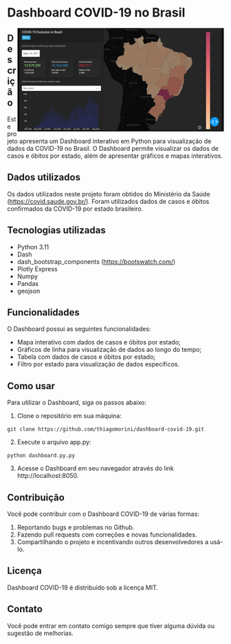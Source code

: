 # Dashboard COVID-19 no Brasil

<img src="COV-19.png" width="480" height="240" align="right">

## Descrição

Este projeto apresenta um Dashboard interativo em Python para visualização de dados da COVID-19 no Brasil. O Dashboard permite visualizar os dados de casos e óbitos por estado, além de apresentar gráficos e mapas interativos.

## Dados utilizados

Os dados utilizados neste projeto foram obtidos do Ministério da Saúde (https://covid.saude.gov.br/). Foram utilizados dados de casos e óbitos confirmados da COVID-19 por estado brasileiro.

## Tecnologias utilizadas

- Python 3.11
- Dash
- dash_bootstrap_components (https://bootswatch.com/)
- Plotly Express
- Numpy
- Pandas
- geojson

## Funcionalidades

O Dashboard possui as seguintes funcionalidades:

- Mapa interativo com dados de casos e óbitos por estado;
- Gráficos de linha para visualização de dados ao longo do tempo;
- Tabela com dados de casos e óbitos por estado;
- Filtro por estado para visualização de dados específicos.

## Como usar

Para utilizar o Dashboard, siga os passos abaixo:

1. Clone o repositório em sua máquina:

```
git clone https://github.com/thiagomorini/dashboard-covid-19.git
```

2. Execute o arquivo app.py:

```
python dashboard.py.py
```
3. Acesse o Dashboard em seu navegador através do link http://localhost:8050.

## Contribuição

Você pode contribuir com o Dashboard COVID-19 de várias formas:

1. Reportando bugs e problemas no Github.
2. Fazendo pull requests com correções e novas funcionalidades.
3. Compartilhando o projeto e incentivando outros desenvolvedores a usá-lo.

## Licença
Dashboard COVID-19 é distribuído sob a licença MIT.

## Contato
Você pode entrar em contato comigo sempre que tiver alguma dúvida ou sugestão de melhorias.
